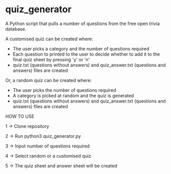 # quiz_generator

A Python script that pulls a number of questions from the free open trivia database. 

A customised quiz can be created where:
- The user picks a category and the number of questions required
- Each question to printed to the user to decide whether to add it to the final quiz sheet by pressing 'y' or 'n'
- quiz.txt (questions without answers) and quiz_answer.txt (questions and answers) files are created

Or, a random quiz can be created where:
- The user picks the number of questions required
- A category is picked at random and the quiz is generated
- quiz.txt (questions without answers) and quiz_answer.txt (questions and answers) files are created

HOW TO USE
<p>1 -> Clone repository</p>
<p>2 -> Run python3 quiz_generator.py</p>
<p>3 -> Input number of questions required</p>
<p>4 -> Select random or a customised quiz</p>
<p>5 -> The quiz sheet and answer sheet will be created</p>
